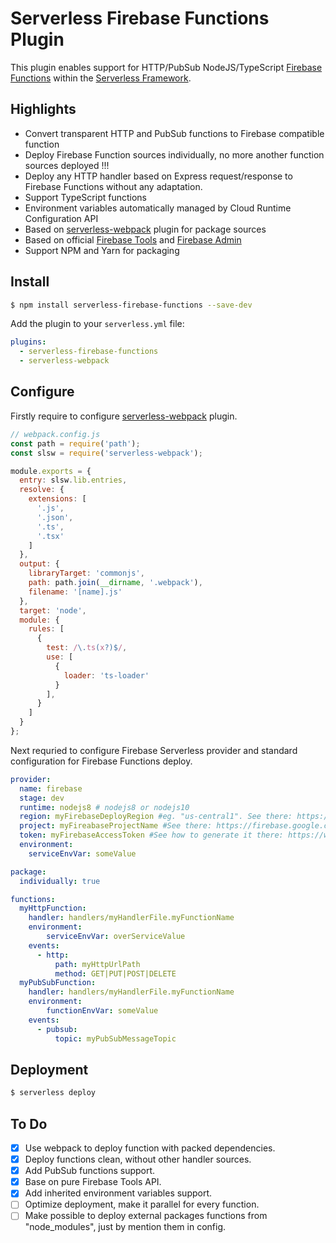 # Serverless Firebase Functions Plugin

This plugin enables support for HTTP/PubSub NodeJS/TypeScript [Firebase Functions](https://firebase.google.com/products/functions/) within the [Serverless Framework](https://github.com/serverless/serverless).

## Highlights

* Convert transparent HTTP and PubSub functions to Firebase compatible function
* Deploy Firebase Function sources individually, no more another function sources deployed !!!
* Deploy any HTTP handler based on Express request/response to Firebase Functions without any adaptation.
* Support TypeScript functions
* Environment variables automatically managed by Cloud Runtime Configuration API
* Based on [serverless-webpack](https://www.npmjs.com/package/serverless-webpack) plugin for package sources
* Based on official [Firebase Tools](https://www.npmjs.com/package/firebase-tools) and [Firebase Admin](https://www.npmjs.com/package/firebase-admin)
* Support NPM and Yarn for packaging

## Install

```bash
$ npm install serverless-firebase-functions --save-dev
```

Add the plugin to your `serverless.yml` file:

```yaml
plugins:
  - serverless-firebase-functions
  - serverless-webpack
```

## Configure
Firstly require to configure [serverless-webpack](https://www.npmjs.com/package/serverless-webpack) plugin.

```js
// webpack.config.js
const path = require('path');
const slsw = require('serverless-webpack');

module.exports = {
  entry: slsw.lib.entries,
  resolve: {
    extensions: [
      '.js',
      '.json',
      '.ts',
      '.tsx'
    ]
  },
  output: {
    libraryTarget: 'commonjs',
    path: path.join(__dirname, '.webpack'),
    filename: '[name].js'
  },
  target: 'node',
  module: {
    rules: [
      {
        test: /\.ts(x?)$/,
        use: [
          {
            loader: 'ts-loader'
          }
        ],
      }
    ]
  }
};
```

Next requried to configure Firebase Serverless provider and standard configuration for Firebase Functions deploy.

```yaml
provider:
  name: firebase
  stage: dev
  runtime: nodejs8 # nodejs8 or nodejs10
  region: myFirebaseDeployRegion #eg. "us-central1". See there: https://firebase.google.com/docs/functions/locations
  project: myFireabaseProjectName #See there: https://firebase.google.com/docs/projects/learn-more
  token: myFirebaseAccessToken #See how to generate it there: https://www.npmjs.com/package/firebase-tools#using-with-ci-systems
  environment:
    serviceEnvVar: someValue

package:
  individually: true

functions:
  myHttpFunction:
    handler: handlers/myHandlerFile.myFunctionName
    environment:
        serviceEnvVar: overServiceValue
    events:
      - http: 
          path: myHttpUrlPath
          method: GET|PUT|POST|DELETE
  myPubSubFunction:
    handler: handlers/myHandlerFile.myFunctionName
    environment:
        functionEnvVar: someValue
    events:
      - pubsub: 
          topic: myPubSubMessageTopic
```

## Deployment

```bash
$ serverless deploy
```

## To Do
- [x] Use webpack to deploy function with packed dependencies.
- [x] Deploy functions clean, without other handler sources.
- [x] Add PubSub functions support.
- [x] Base on pure Firebase Tools API.
- [x] Add inherited environment variables support.
- [ ] Optimize deployment, make it parallel for every function.
- [ ] Make possible to deploy external packages functions from "node_modules", just by mention them in config.
